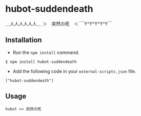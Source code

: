 hubot-suddendeath
=============

＿人人人人人人＿
＞　突然の死　＜
￣Y^Y^Y^Y^Y￣

Installation
------------

* Run the `npm install` command.

```
$ npm install hubot-suddendeath
```

* Add the following code in your `external-scripts.json` file.

```
["hubot-suddendeath"]
```

Usage
-----

```
hubot >< 突然の死
```
